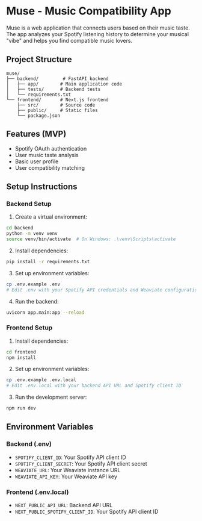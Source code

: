 # Muse - Music Compatibility App

Muse is a web application that connects users based on their music taste. The app analyzes your Spotify listening history to determine your musical "vibe" and helps you find compatible music lovers.

## Project Structure

```
muse/
├── backend/         # FastAPI backend
│   ├── app/        # Main application code
│   ├── tests/      # Backend tests
│   └── requirements.txt
└── frontend/       # Next.js frontend
    ├── src/        # Source code
    ├── public/     # Static files
    └── package.json
```

## Features (MVP)

- Spotify OAuth authentication
- User music taste analysis
- Basic user profile
- User compatibility matching

## Setup Instructions

### Backend Setup

1. Create a virtual environment:
```bash
cd backend
python -m venv venv
source venv/bin/activate  # On Windows: .\venv\Scripts\activate
```

2. Install dependencies:
```bash
pip install -r requirements.txt
```

3. Set up environment variables:
```bash
cp .env.example .env
# Edit .env with your Spotify API credentials and Weaviate configuration
```

4. Run the backend:
```bash
uvicorn app.main:app --reload
```

### Frontend Setup

1. Install dependencies:
```bash
cd frontend
npm install
```

2. Set up environment variables:
```bash
cp .env.example .env.local
# Edit .env.local with your backend API URL and Spotify client ID
```

3. Run the development server:
```bash
npm run dev
```

## Environment Variables

### Backend (.env)
- `SPOTIFY_CLIENT_ID`: Your Spotify API client ID
- `SPOTIFY_CLIENT_SECRET`: Your Spotify API client secret
- `WEAVIATE_URL`: Your Weaviate instance URL
- `WEAVIATE_API_KEY`: Your Weaviate API key

### Frontend (.env.local)
- `NEXT_PUBLIC_API_URL`: Backend API URL
- `NEXT_PUBLIC_SPOTIFY_CLIENT_ID`: Your Spotify API client ID 